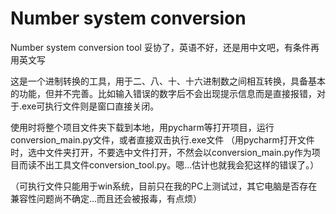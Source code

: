 # Number system conversion
Number system conversion tool
妥协了，英语不好，还是用中文吧，有条件再用英文写

这是一个进制转换的工具，用于二、八、十、十六进制数之间相互转换，具备基本的功能，但并不完善。比如输入错误的数字后不会出现提示信息而是直接报错，对于.exe可执行文件则是窗口直接关闭。

使用时将整个项目文件夹下载到本地，用pycharm等打开项目，运行conversion_main.py文件，或者直接双击执行.exe文件
（用pycharm打开文件时，选中文件夹打开，不要选中文件打开，不然会以conversion_main.py作为项目而读不出工具文件conversion_tool.py。嗯...估计也就我会犯这样的错误了。）

（可执行文件只能用于win系统，目前只在我的PC上测试过，其它电脑是否存在兼容性问题尚不确定...而且还会被报毒，有点烦）

